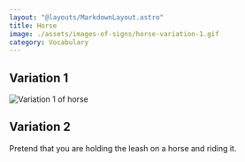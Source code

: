 ```yaml
---
layout: "@layouts/MarkdownLayout.astro"
title: Horse
image: ./assets/images-of-signs/horse-variation-1.gif
category: Vocabulary
---
```


## Variation 1

![Variation 1 of horse](@signs/horse-variation-1.gif)

## Variation 2

Pretend that you are holding the leash on a horse and riding it.
